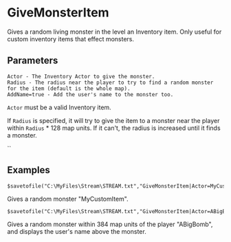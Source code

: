 # GiveMonsterItem

Gives a random living monster in the level an Inventory item. Only useful for custom inventory items that effect monsters.

## Parameters
```
Actor - The Inventory Actor to give the monster.
Radius - The radius near the player to try to find a random monster for the item (default is the whole map).
AddName=true - Add the user's name to the monster too.
```

`Actor` must be a valid Inventory item. 

If `Radius` is specified, it will try to give the item to a monster near the player within `Radius` * 128 map units. If it can't, the radius is increased until it finds a monster.

``

## Examples

```
$savetofile("C:\MyFiles\Stream\STREAM.txt","GiveMonsterItem|Actor=MyCustomItem|$username|$dummyormsg")
```
Gives a random monster "MyCustomItem".

```
$savetofile("C:\MyFiles\Stream\STREAM.txt","GiveMonsterItem|Actor=ABigBomb,radius=3,Addname=true|$username|$dummyormsg")
```
Gives a random monster within 384 map units of the player "ABigBomb", and displays the user's name above the monster.

